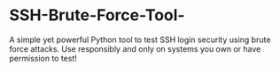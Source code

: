 # SSH-Brute-Force-Tool-
A simple yet powerful Python tool to test SSH login security using brute force attacks. Use responsibly and only on systems you own or have permission to test!
